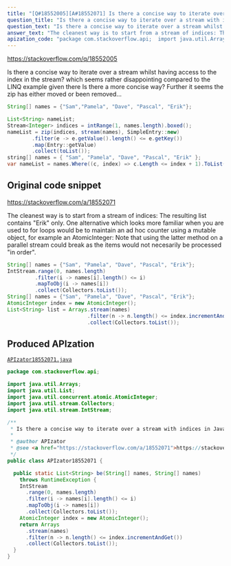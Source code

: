 ```yaml
---
title: "[Q#18552005][A#18552071] Is there a concise way to iterate over a stream with indices in Java 8?"
question_title: "Is there a concise way to iterate over a stream with indices in Java 8?"
question_text: "Is there a concise way to iterate over a stream whilst having access to the index in the stream? which seems rather disappointing compared to the LINQ example given there Is there a more concise way? Further it seems the zip has either moved or been removed..."
answer_text: "The cleanest way is to start from a stream of indices: The resulting list contains \"Erik\" only. One alternative which looks more familiar when you are used to for loops would be to maintain an ad hoc counter using a mutable object, for example an AtomicInteger: Note that using the latter method on a parallel stream could break as the items would not necesarily be processed \"in order\"."
apization_code: "package com.stackoverflow.api;  import java.util.Arrays; import java.util.List; import java.util.concurrent.atomic.AtomicInteger; import java.util.stream.Collectors; import java.util.stream.IntStream;  /**  * Is there a concise way to iterate over a stream with indices in Java 8?  *  * @author APIzator  * @see <a href=\"https://stackoverflow.com/a/18552071\">https://stackoverflow.com/a/18552071</a>  */ public class APIzator18552071 {    public static List<String> be(String[] names, String[] names)     throws RuntimeException {     IntStream       .range(0, names.length)       .filter(i -> names[i].length() <= i)       .mapToObj(i -> names[i])       .collect(Collectors.toList());     AtomicInteger index = new AtomicInteger();     return Arrays       .stream(names)       .filter(n -> n.length() <= index.incrementAndGet())       .collect(Collectors.toList());   } }"
---
```


https://stackoverflow.com/q/18552005

Is there a concise way to iterate over a stream whilst having access to the index in the stream?
which seems rather disappointing compared to the LINQ example given there
Is there a more concise way?
Further it seems the zip has either moved or been removed...


```java
String[] names = {"Sam","Pamela", "Dave", "Pascal", "Erik"};

List<String> nameList;
Stream<Integer> indices = intRange(1, names.length).boxed();
nameList = zip(indices, stream(names), SimpleEntry::new)
        .filter(e -> e.getValue().length() <= e.getKey())
        .map(Entry::getValue)
        .collect(toList());
string[] names = { "Sam", "Pamela", "Dave", "Pascal", "Erik" };
var nameList = names.Where((c, index) => c.Length <= index + 1).ToList();
```


## Original code snippet

https://stackoverflow.com/a/18552071

The cleanest way is to start from a stream of indices:
The resulting list contains &quot;Erik&quot; only.
One alternative which looks more familiar when you are used to for loops would be to maintain an ad hoc counter using a mutable object, for example an AtomicInteger:
Note that using the latter method on a parallel stream could break as the items would not necesarily be processed &quot;in order&quot;.

```java
String[] names = {"Sam", "Pamela", "Dave", "Pascal", "Erik"};
IntStream.range(0, names.length)
         .filter(i -> names[i].length() <= i)
         .mapToObj(i -> names[i])
         .collect(Collectors.toList());
String[] names = {"Sam", "Pamela", "Dave", "Pascal", "Erik"};
AtomicInteger index = new AtomicInteger();
List<String> list = Arrays.stream(names)
                          .filter(n -> n.length() <= index.incrementAndGet())
                          .collect(Collectors.toList());
```

## Produced APIzation

[`APIzator18552071.java`](https://github.com/pasqualesalza/apization-temp-data/raw/master/apizations/java/APIzator18552071.java)

```java
package com.stackoverflow.api;

import java.util.Arrays;
import java.util.List;
import java.util.concurrent.atomic.AtomicInteger;
import java.util.stream.Collectors;
import java.util.stream.IntStream;

/**
 * Is there a concise way to iterate over a stream with indices in Java 8?
 *
 * @author APIzator
 * @see <a href="https://stackoverflow.com/a/18552071">https://stackoverflow.com/a/18552071</a>
 */
public class APIzator18552071 {

  public static List<String> be(String[] names, String[] names)
    throws RuntimeException {
    IntStream
      .range(0, names.length)
      .filter(i -> names[i].length() <= i)
      .mapToObj(i -> names[i])
      .collect(Collectors.toList());
    AtomicInteger index = new AtomicInteger();
    return Arrays
      .stream(names)
      .filter(n -> n.length() <= index.incrementAndGet())
      .collect(Collectors.toList());
  }
}

```